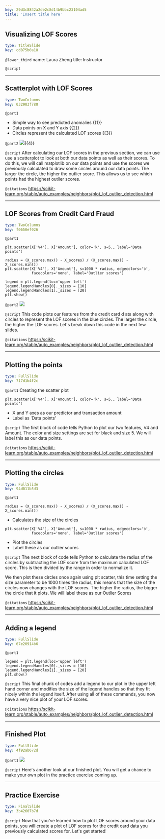 ```yaml
---
key: 29d3c8842a2de2c8d14b9bbc23104ad5
title: 'Insert title here'
---
```


## Visualizing LOF Scores

```yaml
type: TitleSlide
key: cd875b0a18
```

`@lower_third`
name: Laura Zheng
title: Instructor

`@script`


---

## Scatterplot with LOF Scores

```yaml
type: TwoColumns
key: 032903f780
```

`@part1`
- Simple way to see predicted anomalies {{1}} 
- Data points on X and Y axis {{2}}  
- Circles represent the calculated LOF scores {{3}}

`@part2`
![](https://scikit-learn.org/stable/_images/sphx_glr_plot_lof_outlier_detection_001.png){{4}}

`@script`
After calculating our LOF scores in the previous section, we can use use a scatterplot to look at both our data points as well as their scores. To do this, we will call matplotlib on our data points and use the scores we previously calculated to draw some circles around our data points. The larger the circle, the higher the outlier score. This allows us to see which points had the highest outlier scores.

`@citations`
https://scikit-learn.org/stable/auto_examples/neighbors/plot_lof_outlier_detection.html

---

## LOF Scores from Credit Card Fraud

```yaml
type: TwoColumns
key: f0650ef026
```

`@part1`
```
plt.scatter(X['V4'], X['Amount'], color='k', s=5., label='Data points')
```

```
radius = (X_scores.max() - X_scores) / (X_scores.max() - X_scores.min())
plt.scatter(X['V4'], X['Amount'], s=1000 * radius, edgecolors='b',
            facecolors='none', label='Outlier scores')
```

```
legend = plt.legend(loc='upper left')
legend.legendHandles[0]._sizes = [10]
legend.legendHandles[1]._sizes = [20]
plt.show()
```

`@part2`
![](https://assets.datacamp.com/production/repositories/5135/datasets/4d24577ae9fe069450d901bee1667090abeac956/lofscores.png)

`@script`
This code plots our features from the credit card d ata along with circles to represent the LOF scores in the blue circles. The larger the circle, the higher the LOF scores. Let's break down this code in the next few slides.

`@citations`
https://scikit-learn.org/stable/auto_examples/neighbors/plot_lof_outlier_detection.html

---

## Plotting the points

```yaml
type: FullSlide
key: 717d1b4f2c
```

`@part1`
Creating the scatter plot
```
plt.scatter(X['V4'], X['Amount'], color='k', s=5., label='Data points')
```
- X and Y axes as our predictor and transaction amount
- Label as 'Data points'

`@script`
The first block of code tells Python to plot our two features, V4 and Amount. The color and size settings are set for black and size 5. We will label this as our data points.

`@citations`
https://scikit-learn.org/stable/auto_examples/neighbors/plot_lof_outlier_detection.html

---

## Plotting the circles

```yaml
type: FullSlide
key: 94d011b5d3
```

`@part1`
```
radius = (X_scores.max() - X_scores) / (X_scores.max() - X_scores.min())

```
- Calculates the size of the circles

```
plt.scatter(X['V4'], X['Amount'], s=1000 * radius, edgecolors='b',
            facecolors='none', label='Outlier scores')
```
- Plot the circles
- Label these as our outlier scores

`@script`
The next block of code tells Python to calculate the radius of the circles by subtracting the LOF score from the maximum calculated LOF score. This is then divided by the range in order to normalize it.

We then plot these circles once again using plt scatter, this time setting the size parameter to be 1000 times the radius, this means that the size of the circles now changes with the LOF scores. The higher the radius, the bigger the circle that it plots. We will label these as our Outlier Scores

`@citations`
https://scikit-learn.org/stable/auto_examples/neighbors/plot_lof_outlier_detection.html

---

## Adding a legend

```yaml
type: FullSlide
key: 67e20914b6
```

`@part1`
```
legend = plt.legend(loc='upper left')
legend.legendHandles[0]._sizes = [10]
legend.legendHandles[1]._sizes = [20]
plt.show()
```

`@script`
This final chunk of codes add a legend to our plot in the upper left hand corner and modifies the size of the legend handles so that they fit nicely within the legend itself. After using all of these commands, you now have a very nice plot of your LOF scores.

`@citations`
https://scikit-learn.org/stable/auto_examples/neighbors/plot_lof_outlier_detection.html

---

## Finished Plot

```yaml
type: FullSlide
key: 4f92ab672d
```

`@part1`
![](https://assets.datacamp.com/production/repositories/5135/datasets/4d24577ae9fe069450d901bee1667090abeac956/lofscores.png)

`@script`
Here's another look at our finished plot. You will get a chance to make your own plot in the practice exercise coming up.

---

## Practice Exercise

```yaml
type: FinalSlide
key: 3b42607b7d
```

`@script`
Now that you've learned how to plot LOF scores around your data points, you will create a plot of LOF scores for the credit card data you previously calculated scores for. Let's get started!
